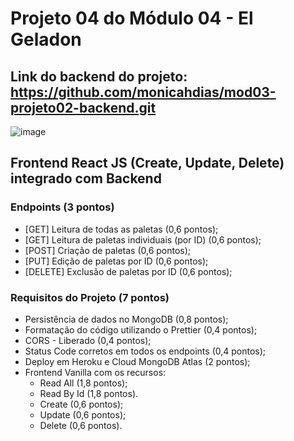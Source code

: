 # Projeto 04 do Módulo 04 - El Geladon

## Link do backend do projeto: https://github.com/monicahdias/mod03-projeto02-backend.git

![image](https://user-images.githubusercontent.com/97922536/167302075-3e3571ee-5d35-4f15-a31a-d79afd17352c.png)

## Frontend React JS (Create, Update, Delete) integrado com Backend

### Endpoints (3 pontos)
- [GET] Leitura de todas as paletas (0,6 pontos);
- [GET] Leitura de paletas individuais (por ID) (0,6 pontos);
- [POST] Criação de paletas (0,6 pontos);
- [PUT] Edição de paletas por ID (0,6 pontos);
- [DELETE] Exclusão de paletas por ID (0,6 pontos);

### Requisitos do Projeto (7 pontos)
- Persistência de dados no MongoDB (0,8 pontos);
- Formatação do código utilizando o Prettier (0,4 pontos);
- CORS - Liberado (0,4 pontos);
- Status Code corretos em todos os endpoints (0,4 pontos);
- Deploy em Heroku e Cloud MongoDB Atlas (2 pontos);
- Frontend Vanilla com os recursos:
  - Read All (1,8 pontos);
  - Read By Id (1,8 pontos).
  - Create (0,6 pontos);
  - Update (0,6 pontos);
  - Delete (0,6 pontos).
